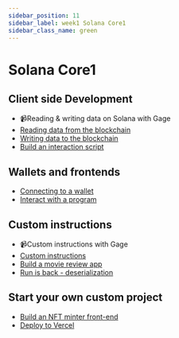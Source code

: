 ```yaml
---
sidebar_position: 11
sidebar_label: week1 Solana Core1
sidebar_class_name: green
---
```


# Solana Core1

## Client side Development

- 📹Reading & writing data on Solana with Gage
- [Reading data from the blockchain](./client-side-development/read-data-from-the-solana-network/README.md)
- [Writing data to the blockchain](./client-side-development/write-data-to-the-blockchain/README.md)
- [Build an interaction script](./client-side-development/build-an-interaction-script/README.md)

## Wallets and frontends

- [Connecting to a wallet](./connecting-to-wallet/README.md)
- [Interact with a program](./interact-with-a-program/README.md)

## Custom instructions

- 📹Custom instructions with Gage
- [Custom instructions](./custom-instruction/custom-instructions/README.md)
- [Build a movie review app](./custom-instruction/build-a-movie-review-app/README.md)
- [Run is back - deserialization](./custom-instruction/run-it-back-deserialization/README.md)

## Start your own custom project

- [Build an NFT minter front-end](./start-your-own-custom-project/build-an-nft-minter-front-end/README.md)
- [Deploy to Vercel](./start-your-own-custom-project/deplpy-to-vercel/README.md)
